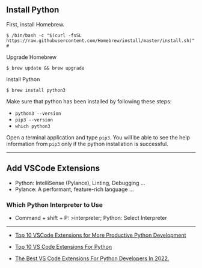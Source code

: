 ## Install Python

First, install Homebrew.

```
$ /bin/bash -c "$(curl -fsSL https://raw.githubusercontent.com/Homebrew/install/master/install.sh)" # 
```

Upgrade Homebrew

```
$ brew update && brew upgrade
```

Install Python

```
$ brew install python3
```

Make sure that python has been installed by following these steps:

* `python3 --version`
* `pip3 --version`
* `which python3`

Open a terminal application and type `pip3`. You will be able to see the help information from `pip3` only if the python installation is successful.

***

## Add VSCode Extensions

* Python: IntelliSense (Pylance), Linting, Debugging   ...
* Pylance: A performant, feature-rich language ...

### Which Python Interpreter to Use

* Command + shift + P: >interpreter; Python: Select Interpreter

***

* [Top 10 VSCode Extensions for More Productive Python Development](https://bas.codes/posts/best-vscode-extensions-python)

* [Top 10 VS Code Extensions For Python](https://www.geeksforgeeks.org/top-10-vs-code-extensions-for-python/)

* [The Best VS Code Extensions For Python Developers In 2022.](https://dev.to/wiseai/vs-code-extensions-for-python-developers-3n9b)
